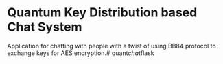 # Quantum Key Distribution based Chat System

Application for chatting with people with a twist of using BB84 protocol to exchange keys for AES encryption.#   q u a n t _ c h a t _ f l a s k  
 